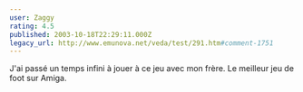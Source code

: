 ```yaml
---
user: Zaggy
rating: 4.5
published: 2003-10-18T22:29:11.000Z
legacy_url: http://www.emunova.net/veda/test/291.htm#comment-1751
---
```

J'ai passé un temps infini à jouer à ce jeu avec mon frère.
Le meilleur jeu de foot sur Amiga.